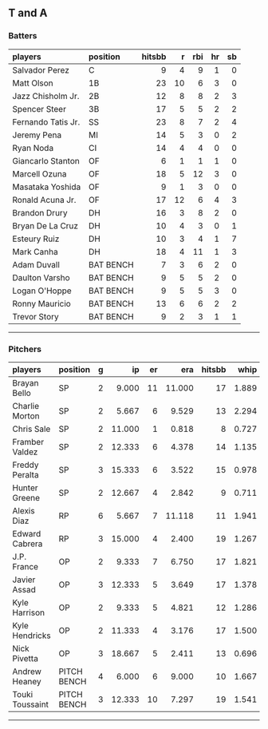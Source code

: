 ## T and A

### Batters

 
|players            |position  | hitsbb|  r| rbi| hr| sb| 
|:------------------|:---------|------:|--:|---:|--:|--:| 
|Salvador Perez     |C         |      9|  4|   9|  1|  0| 
|Matt Olson         |1B        |     23| 10|   6|  3|  0| 
|Jazz Chisholm Jr.  |2B        |     12|  8|   8|  2|  3| 
|Spencer Steer      |3B        |     17|  5|   5|  2|  2| 
|Fernando Tatis Jr. |SS        |     23|  8|   7|  2|  4| 
|Jeremy Pena        |MI        |     14|  5|   3|  0|  2| 
|Ryan Noda          |CI        |     14|  4|   4|  0|  0| 
|Giancarlo Stanton  |OF        |      6|  1|   1|  1|  0| 
|Marcell Ozuna      |OF        |     18|  5|  12|  3|  0| 
|Masataka Yoshida   |OF        |      9|  1|   3|  0|  0| 
|Ronald Acuna Jr.   |OF        |     17| 12|   6|  4|  3| 
|Brandon Drury      |DH        |     16|  3|   8|  2|  0| 
|Bryan De La Cruz   |DH        |     10|  4|   3|  0|  1| 
|Esteury Ruiz       |DH        |     10|  3|   4|  1|  7| 
|Mark Canha         |DH        |     18|  4|  11|  1|  3| 
|Adam Duvall        |BAT BENCH |      7|  3|   6|  2|  0| 
|Daulton Varsho     |BAT BENCH |      9|  5|   5|  2|  0| 
|Logan O'Hoppe      |BAT BENCH |      9|  5|   5|  3|  0| 
|Ronny Mauricio     |BAT BENCH |     13|  6|   6|  2|  2| 
|Trevor Story       |BAT BENCH |      9|  2|   3|  1|  1| 


* * *

### Pitchers

 
|players         |position    |  g|     ip| er|    era| hitsbb|  whip| so|  w| sv| 
|:---------------|:-----------|--:|------:|--:|------:|------:|-----:|--:|--:|--:| 
|Brayan Bello    |SP          |  2|  9.000| 11| 11.000|     17| 1.889| 12|  0|  0| 
|Charlie Morton  |SP          |  2|  5.667|  6|  9.529|     13| 2.294|  6|  0|  0| 
|Chris Sale      |SP          |  2| 11.000|  1|  0.818|      8| 0.727| 17|  0|  0| 
|Framber Valdez  |SP          |  2| 12.333|  6|  4.378|     14| 1.135| 15|  1|  0| 
|Freddy Peralta  |SP          |  3| 15.333|  6|  3.522|     15| 0.978| 19|  1|  0| 
|Hunter Greene   |SP          |  2| 12.667|  4|  2.842|      9| 0.711| 20|  0|  0| 
|Alexis Diaz     |RP          |  6|  5.667|  7| 11.118|     11| 1.941|  7|  1|  2| 
|Edward Cabrera  |RP          |  3| 15.000|  4|  2.400|     19| 1.267| 14|  1|  0| 
|J.P. France     |OP          |  2|  9.333|  7|  6.750|     17| 1.821|  5|  0|  0| 
|Javier Assad    |OP          |  3| 12.333|  5|  3.649|     17| 1.378| 18|  2|  0| 
|Kyle Harrison   |OP          |  2|  9.333|  5|  4.821|     12| 1.286|  5|  0|  0| 
|Kyle Hendricks  |OP          |  2| 11.333|  4|  3.176|     17| 1.500|  8|  0|  0| 
|Nick Pivetta    |OP          |  3| 18.667|  5|  2.411|     13| 0.696| 23|  0|  0| 
|Andrew Heaney   |PITCH BENCH |  4|  6.000|  6|  9.000|     10| 1.667|  6|  0|  0| 
|Touki Toussaint |PITCH BENCH |  3| 12.333| 10|  7.297|     19| 1.541| 11|  1|  0| 


* * *


